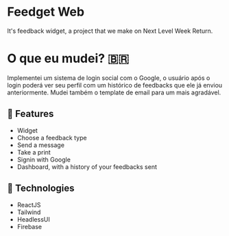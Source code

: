 # Feedget Web
It's feedback widget, a project that we make on Next Level Week Return.

# O que eu mudei? 🇧🇷
Implementei um sistema de login social com o Google, o usuário após o login poderá ver seu perfil com um histórico de feedbacks que ele já enviou anteriormente. Mudei também o template de email para um mais agradável.

## 🔨 Features
- Widget
- Choose a feedback type
- Send a message
- Take a print
- Signin with Google
- Dashboard, with a history of your feedbacks sent

## 🔧 Technologies
- ReactJS
- Tailwind
- HeadlessUI
- Firebase

